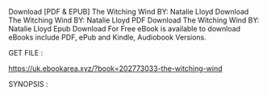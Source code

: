 Download [PDF & EPUB] The Witching Wind BY: Natalie Lloyd Download The Witching Wind BY: Natalie Lloyd PDF Download The Witching Wind BY: Natalie Lloyd Epub Download For Free eBook is available to download eBooks include PDF, ePub and Kindle, Audiobook Versions.

GET FILE :

https://uk.ebookarea.xyz/?book=202773033-the-witching-wind

SYNOPSIS : 


